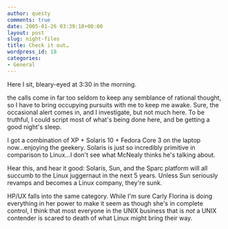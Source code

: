 ```yaml
---
author: questy
comments: true
date: 2005-01-26 03:39:18+00:00
layout: post
slug: night-files
title: Check it out…
wordpress_id: 18
categories:
- General
---
```


Here I sit, bleary-eyed at 3:30 in the morning.

the calls come in far too seldom to keep any semblance of rational thought, so I have to bring occupying pursuits with me to keep me awake. Sure, the occasional alert comes in, and I investigate, but not much here. To be truthful, I could script most of what's being done here, and be getting a good night's sleep.

I got a combination of XP + Solaris 10 + Fedora Core 3 on the laptop now...enjoying the geekery. Solaris is just so incredibly primitive in comparison to Linux...I don't see what McNealy thinks he's talking about.

Hear this, and hear it good: Solaris, Sun, and the Sparc platform will all succumb to the Linux juggernaut in the next 5 years. Unless Sun seriously revamps and becomes a Linux company, they're sunk.

HP/UX falls into the same category. While I'm sure Carly Florina is doing everything in her power to make it seem as though she's in complete control, I think that most everyone in the UNIX business that is *not* a UNIX contender is scared to death of what Linux might bring their way.

